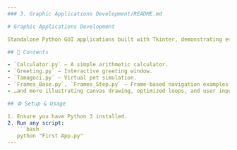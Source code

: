 ```yaml
---
### 3. Graphic Applications Development/README.md

# Graphic Applications Development

Standalone Python GUI applications built with Tkinter, demonstrating event-driven programming and layout management.

## 📁 Contents

- `Calculator.py` — A simple arithmetic calculator.  
- `Greeting.py` — Interactive greeting window.  
- `Tamagoci.py` — Virtual pet simulation.  
- `Frames_Base.py`, `Frames_Step.py` — Frame-based navigation examples.  
- …and more illustrating canvas drawing, optimized loops, and user input.

## ⚙️ Setup & Usage

1. Ensure you have Python 3 installed.  
2. Run any script:
   ```bash
   python "First App.py"
---
```

